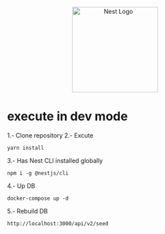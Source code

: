 <p align="center">
  <a href="http://nestjs.com/" target="blank"><img src="https://nestjs.com/img/logo-small.svg" width="200" alt="Nest Logo" /></a>
</p>

# execute in dev mode

1.- Clone repository
2.- Excute

```
yarn install
```
3.- Has Nest CLI installed globally

```
npm i -g @nestjs/cli
```
4.- Up DB

```
docker-compose up -d
```

5.- Rebuild DB
```
http://localhost:3000/api/v2/seed
```
